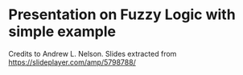 # Presentation on Fuzzy Logic with simple example

Credits to Andrew L. Nelson. Slides extracted from https://slideplayer.com/amp/5798788/
